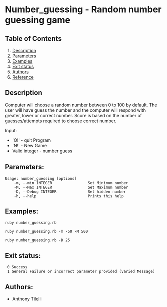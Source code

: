 # Number_guessing - Random number guessing game

## Table of Contents
1. [Description](#Description)
2. [Parameters](#Parameters)
3. [Examples](#Examples)
4. [Exit status](#Exit_status)
5. [Authors](#Authors)
6. [Reference](#Reference)

## Description                <a name="Description"></a>

Computer will choose a random number between 0 to 100 by default. The user will
have guess the number and the computer will respond with greater, lower or
correct number. Score is based on the number of guesses/attempts required to
choose correct number.

Input:
- 'Q!' - quit Program
- 'N!' - New Game
- Valid integer - number guess

## Parameters:               <a name="Parameters"></a>

    Usage: number_guessing [options]
        -m, --min INTEGER                Set Minimum number
        -M, --Max INTEGER                Set Maximum number
        -D, --Debug INTEGER              Set hidden number
        -h, --help                       Prints this help

## Examples:                  <a name="Examples"></a>

  `ruby number_guessing.rb`

  `ruby number_guessing.rb -m -50 -M 500`

  `ruby number_guessing.rb -D 25`

## Exit status:               <a name="Exit_status"></a>

     0 Success
     1 General Failure or incorrect parameter provided (varied Message)

## Authors:                  <a name="Authors"></a>

- Anthony Tilelli
